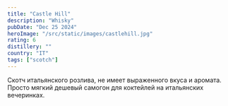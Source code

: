 ```yaml
---
title: "Castle Hill"
description: "Whisky"
pubDate: "Dec 25 2024"
heroImage: "/src/static/images/castlehill.jpg"
rating: 6
distillery: ""
country: "IT"
tags: ["scotch"]
---
```


Скотч итальянского розлива, не имеет выраженного вкуса и аромата. Просто мягкий дешевый самогон для коктейлей на итальянских вечеринках.
